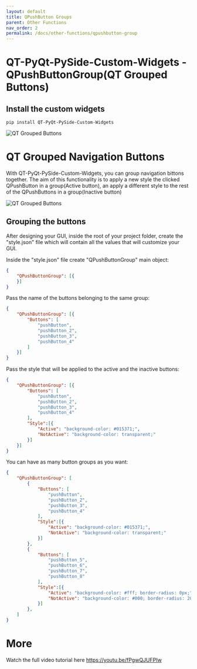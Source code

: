 ```yaml
---
layout: default
title: QPushButton Groups
parent: Other Functions
nav_order: 2
permalink: /docs/other-functions/qpushbutton-group
---
```


# QT-PyQt-PySide-Custom-Widgets - QPushButtonGroup(QT Grouped Buttons)

## Install the custom widgets
```
pip install QT-PyQt-PySide-Custom-Widgets

```

![QT Grouped Buttons](https://github.com/KhamisiKibet/Doc-QT-PyQt-PySide-Custom-Widgets/blob/main/images/qt-nav-buttons.png?raw=true)

# QT Grouped Navigation Buttons

With QT-PyQt-PySide-Custom-Widgets, you can group navigation bittons together. The aim of this functionality is to apply a new style the clicked QPushButton in a group(Active button), an apply a different style to the rest of the QPushButtons in a group(Inactive button)

![QT Grouped Buttons](https://github.com/KhamisiKibet/Doc-QT-PyQt-PySide-Custom-Widgets/blob/main/images/Screenshot_20230923_064515.png?raw=true)

## Grouping the buttons
After designing your GUI, inside the root of your project folder, create the "style.json" file which will contain all the values that will customize your GUI.


Inside the "style.json" file create "QPushButtonGroup" main object:

```json
{
	"QPushButtonGroup": [{
	}]
}
```

Pass the name of the buttons belonging to the same group:

```json
{
	"QPushButtonGroup": [{
		"Buttons": [
			"pushButton",
			"pushButton_2",
			"pushButton_3",
			"pushButton_4"
		]
	}]
}
```

Pass the style that will be applied to the active and the inactive buttons:

```json
{
	"QPushButtonGroup": [{
		"Buttons": [
			"pushButton",
			"pushButton_2",
			"pushButton_3",
			"pushButton_4"
		],
		"Style":[{
			"Active": "background-color: #015371;",
			"NotActive": "background-color: transparent;"
		}]
	}]
}
```

You can have as many button groups as you want:

```json
{
	"QPushButtonGroup": [
		{
			"Buttons": [
				"pushButton",
				"pushButton_2",
				"pushButton_3",
				"pushButton_4"
			],
			"Style":[{
				"Active": "background-color: #015371;",
				"NotActive": "background-color: transparent;"
			}]
		},
		{
			"Buttons": [
				"pushButton_5",
				"pushButton_6",
				"pushButton_7",
				"pushButton_8"
			],
			"Style":[{
				"Active": "background-color: #fff; border-radius: 0px;",
				"NotActive": "background-color: #000; border-radius: 20px;"
			}]
		},
	]
}
```

# More

Watch the full video tutorial here https://youtu.be/fPgwQJUFPIw
